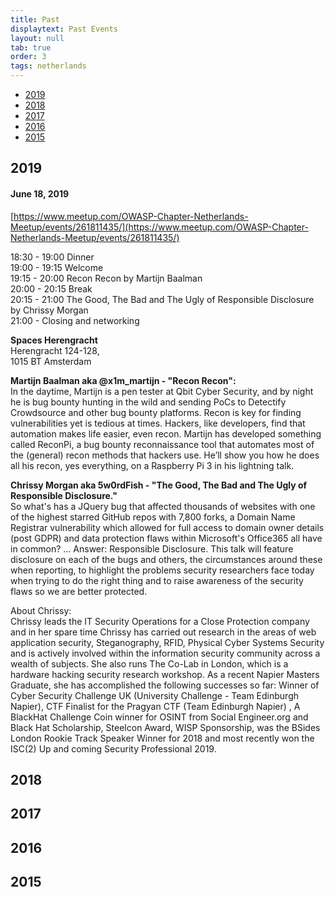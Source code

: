 ```yaml
---
title: Past
displaytext: Past Events
layout: null
tab: true
order: 3
tags: netherlands
---
```


* [2019](#2019)
* [2018](#2018)
* [2017](#2017)
* [2016](#2016)
* [2015](#2015)

## 2019
#### June 18, 2019
[https://www.meetup.com/OWASP-Chapter-Netherlands-Meetup/events/261811435/](https://www.meetup.com/OWASP-Chapter-Netherlands-Meetup/events/261811435/)

18:30 - 19:00 Dinner  
19:00 - 19:15 Welcome  
19:15 - 20:00 Recon Recon by Martijn Baalman  
20:00 - 20:15 Break  
20:15 - 21:00 The Good, The Bad and The Ugly of Responsible Disclosure by Chrissy Morgan  
21:00 - Closing and networking  

**Spaces Herengracht**  
Herengracht 124-128,  
1015 BT Amsterdam

**Martijn Baalman aka @x1m_martijn - "Recon Recon":**  
In the daytime, Martijn is a pen tester at Qbit Cyber Security, and by night he is bug bounty hunting in the wild and sending PoCs to Detectify Crowdsource and other bug bounty platforms. Recon is key for finding vulnerabilities yet is tedious at times. Hackers, like developers, find that automation makes life easier, even recon. Martijn has developed something called ReconPi, a bug bounty reconnaissance tool that automates most of the (general) recon methods that hackers use. He’ll show you how he does all his recon, yes everything, on a Raspberry Pi 3 in his lightning talk.

**Chrissy Morgan aka 5w0rdFish - "The Good, The Bad and The Ugly of Responsible Disclosure."**  
So what's has a JQuery bug that affected thousands of websites with one of the highest starred GitHub repos with 7,800 forks, a Domain Name Registrar vulnerability which allowed for full access to domain owner details (post GDPR) and data protection flaws within Microsoft's Office365 all have in common? ... Answer: Responsible Disclosure. This talk will feature disclosure on each of the bugs and others, the circumstances around these when reporting, to highlight the problems security researchers face today when trying to do the right thing and to raise awareness of the security flaws so we are better protected.

About Chrissy:  
Chrissy leads the IT Security Operations for a Close Protection company and in her spare time Chrissy has carried out research in the areas of web application security, Steganography, RFID, Physical Cyber Systems Security and is actively involved within the information security community across a wealth of subjects. She also runs The Co-Lab in London, which is a hardware hacking security research workshop. As a recent Napier Masters Graduate, she has accomplished the following successes so far: Winner of Cyber Security Challenge UK (University Challenge - Team Edinburgh Napier), CTF Finalist for the Pragyan CTF (Team Edinburgh Napier) , A BlackHat Challenge Coin winner for OSINT from Social Engineer.org and Black Hat Scholarship, Steelcon Award, WISP Sponsorship, was the BSides London Rookie Track Speaker Winner for 2018 and most recently won the ISC(2) Up and coming Security Professional 2019. 

## 2018

## 2017

## 2016

## 2015

